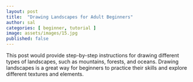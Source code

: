 ```yaml
---
layout: post
title:  "Drawing Landscapes for Adult Beginners"
author: sal
categories: [ beginner, tutorial ]
image: assets/images/15.jpg
published: false
---
```


This post would provide step-by-step instructions for drawing different types of landscapes, such as mountains, forests, and oceans. Drawing landscapes is a great way for beginners to practice their skills and explore different textures and elements.
